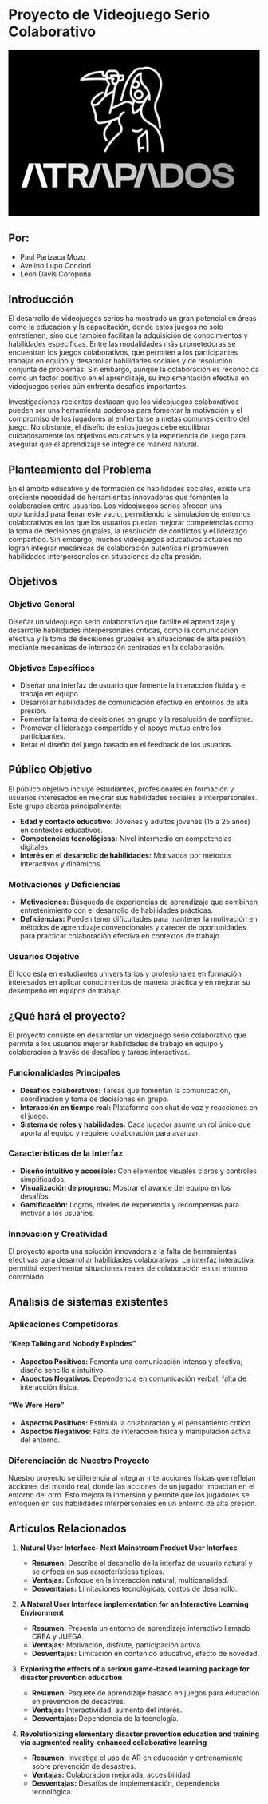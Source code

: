 # Proyecto de Videojuego Serio Colaborativo

![Descripción de la imagen](/public/logo-juego-atrapados.webp)

## Por:
- Paul Parizaca Mozo
- Avelino Lupo Condori
- Leon Davis Coropuna

## Introducción

El desarrollo de videojuegos serios ha mostrado un gran potencial en áreas como la educación y la capacitación, donde estos juegos no solo entretienen, sino que también facilitan la adquisición de conocimientos y habilidades específicas. Entre las modalidades más prometedoras se encuentran los juegos colaborativos, que permiten a los participantes trabajar en equipo y desarrollar habilidades sociales y de resolución conjunta de problemas. Sin embargo, aunque la colaboración es reconocida como un factor positivo en el aprendizaje, su implementación efectiva en videojuegos serios aún enfrenta desafíos importantes.

Investigaciones recientes destacan que los videojuegos colaborativos pueden ser una herramienta poderosa para fomentar la motivación y el compromiso de los jugadores al enfrentarse a metas comunes dentro del juego. No obstante, el diseño de estos juegos debe equilibrar cuidadosamente los objetivos educativos y la experiencia de juego para asegurar que el aprendizaje se integre de manera natural.

## Planteamiento del Problema

En el ámbito educativo y de formación de habilidades sociales, existe una creciente necesidad de herramientas innovadoras que fomenten la colaboración entre usuarios. Los videojuegos serios ofrecen una oportunidad para llenar este vacío, permitiendo la simulación de entornos colaborativos en los que los usuarios puedan mejorar competencias como la toma de decisiones grupales, la resolución de conflictos y el liderazgo compartido. Sin embargo, muchos videojuegos educativos actuales no logran integrar mecánicas de colaboración auténtica ni promueven habilidades interpersonales en situaciones de alta presión.

## Objetivos

### Objetivo General
Diseñar un videojuego serio colaborativo que facilite el aprendizaje y desarrolle habilidades interpersonales críticas, como la comunicación efectiva y la toma de decisiones grupales en situaciones de alta presión, mediante mecánicas de interacción centradas en la colaboración.

### Objetivos Específicos
- Diseñar una interfaz de usuario que fomente la interacción fluida y el trabajo en equipo.
- Desarrollar habilidades de comunicación efectiva en entornos de alta presión.
- Fomentar la toma de decisiones en grupo y la resolución de conflictos.
- Promover el liderazgo compartido y el apoyo mutuo entre los participantes.
- Iterar el diseño del juego basado en el feedback de los usuarios.

## Público Objetivo

El público objetivo incluye estudiantes, profesionales en formación y usuarios interesados en mejorar sus habilidades sociales e interpersonales. Este grupo abarca principalmente:
- **Edad y contexto educativo:** Jóvenes y adultos jóvenes (15 a 25 años) en contextos educativos.
- **Competencias tecnológicas:** Nivel intermedio en competencias digitales.
- **Interés en el desarrollo de habilidades:** Motivados por métodos interactivos y dinámicos.

### Motivaciones y Deficiencias
- **Motivaciones:** Búsqueda de experiencias de aprendizaje que combinen entretenimiento con el desarrollo de habilidades prácticas.
- **Deficiencias:** Pueden tener dificultades para mantener la motivación en métodos de aprendizaje convencionales y carecer de oportunidades para practicar colaboración efectiva en contextos de trabajo.

### Usuarios Objetivo
El foco está en estudiantes universitarios y profesionales en formación, interesados en aplicar conocimientos de manera práctica y en mejorar su desempeño en equipos de trabajo.

## ¿Qué hará el proyecto?

El proyecto consiste en desarrollar un videojuego serio colaborativo que permite a los usuarios mejorar habilidades de trabajo en equipo y colaboración a través de desafíos y tareas interactivas.

### Funcionalidades Principales
- **Desafíos colaborativos:** Tareas que fomentan la comunicación, coordinación y toma de decisiones en grupo.
- **Interacción en tiempo real:** Plataforma con chat de voz y reacciones en el juego.
- **Sistema de roles y habilidades:** Cada jugador asume un rol único que aporta al equipo y requiere colaboración para avanzar.

### Características de la Interfaz
- **Diseño intuitivo y accesible:** Con elementos visuales claros y controles simplificados.
- **Visualización de progreso:** Mostrar el avance del equipo en los desafíos.
- **Gamificación:** Logros, niveles de experiencia y recompensas para motivar a los usuarios.

### Innovación y Creatividad
El proyecto aporta una solución innovadora a la falta de herramientas efectivas para desarrollar habilidades colaborativas. La interfaz interactiva permitirá experimentar situaciones reales de colaboración en un entorno controlado.

## Análisis de sistemas existentes

### Aplicaciones Competidoras

#### “Keep Talking and Nobody Explodes”
- **Aspectos Positivos:** Fomenta una comunicación intensa y efectiva; diseño sencillo e intuitivo.
- **Aspectos Negativos:** Dependencia en comunicación verbal; falta de interacción física.

#### “We Were Here”
- **Aspectos Positivos:** Estimula la colaboración y el pensamiento crítico.
- **Aspectos Negativos:** Falta de interacción física y manipulación activa del entorno.

### Diferenciación de Nuestro Proyecto
Nuestro proyecto se diferencia al integrar interacciones físicas que reflejan acciones del mundo real, donde las acciones de un jugador impactan en el entorno del otro. Esto mejora la inmersión y permite que los jugadores se enfoquen en sus habilidades interpersonales en un entorno de alta presión.

## Artículos Relacionados

1. **Natural User Interface- Next Mainstream Product User Interface**
   - **Resumen:** Describe el desarrollo de la interfaz de usuario natural y se enfoca en sus características típicas.
   - **Ventajas:** Enfoque en la interacción natural, multicanalidad.
   - **Desventajas:** Limitaciones tecnológicas, costos de desarrollo.

2. **A Natural User Interface implementation for an Interactive Learning Environment**
   - **Resumen:** Presenta un entorno de aprendizaje interactivo llamado CREA y JUEGA.
   - **Ventajas:** Motivación, disfrute, participación activa.
   - **Desventajas:** Limitación en contenido educativo, efecto de novedad.

3. **Exploring the effects of a serious game-based learning package for disaster prevention education**
   - **Resumen:** Paquete de aprendizaje basado en juegos para educación en prevención de desastres.
   - **Ventajas:** Interactividad, aumento del interés.
   - **Desventajas:** Dependencia de la tecnología.

4. **Revolutionizing elementary disaster prevention education and training via augmented reality-enhanced collaborative learning**
   - **Resumen:** Investiga el uso de AR en educación y entrenamiento sobre prevención de desastres.
   - **Ventajas:** Colaboración mejorada, accesibilidad.
   - **Desventajas:** Desafíos de implementación, dependencia tecnológica.

